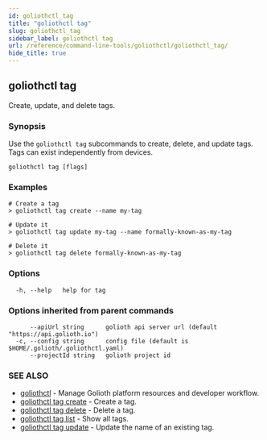 ```yaml
---
id: goliothctl_tag
title: "goliothctl tag"
slug: goliothctl_tag
sidebar_label: goliothctl tag
url: /reference/command-line-tools/goliothctl/goliothctl_tag/
hide_title: true
---
```

## goliothctl tag

Create, update, and delete tags.

### Synopsis

Use the `goliothctl tag` subcommands to create, delete, and update tags. Tags can exist independently from devices.

```
goliothctl tag [flags]
```

### Examples

```
# Create a tag
> goliothctl tag create --name my-tag

# Update it
> goliothctl tag update my-tag --name formally-known-as-my-tag

# Delete it
> goliothctl tag delete formally-known-as-my-tag
```

### Options

```
  -h, --help   help for tag
```

### Options inherited from parent commands

```
      --apiUrl string      golioth api server url (default "https://api.golioth.io")
  -c, --config string      config file (default is $HOME/.golioth/.goliothctl.yaml)
      --projectId string   golioth project id
```

### SEE ALSO

* [goliothctl](/reference/command-line-tools/goliothctl)	 - Manage Golioth platform resources and developer workflow.
* [goliothctl tag create](/reference/command-line-tools/goliothctl/goliothctl_tag_create)	 - Create a tag.
* [goliothctl tag delete](/reference/command-line-tools/goliothctl/goliothctl_tag_delete)	 - Delete a tag.
* [goliothctl tag list](/reference/command-line-tools/goliothctl/goliothctl_tag_list)	 - Show all tags.
* [goliothctl tag update](/reference/command-line-tools/goliothctl/goliothctl_tag_update)	 - Update the name of an existing tag.

